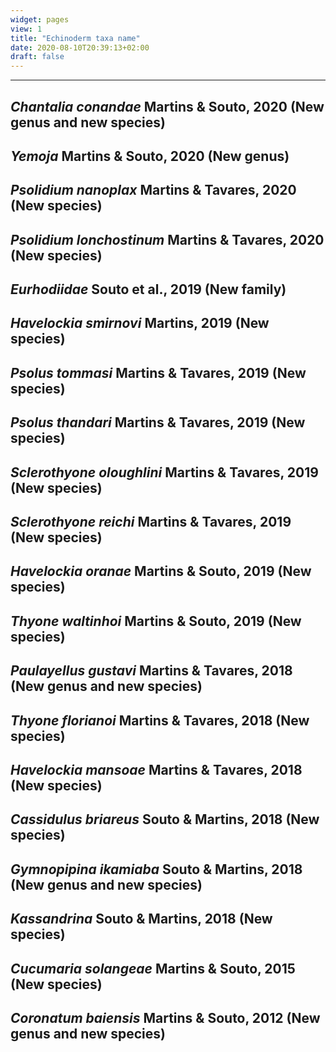 ```yaml
---
widget: pages
view: 1
title: "Echinoderm taxa name" 
date: 2020-08-10T20:39:13+02:00
draft: false
---
```

---
_Chantalia conandae_ Martins & Souto, 2020 (New genus and new species)
---
_Yemoja_ Martins & Souto, 2020 (New genus)
---
_Psolidium nanoplax_ Martins & Tavares, 2020 (New species)
---
_Psolidium lonchostinum_ Martins & Tavares, 2020 (New species)
---
_Eurhodiidae_ Souto et al., 2019 (New family)
---
_Havelockia smirnovi_ Martins, 2019 (New species)
---
_Psolus tommasi_ Martins & Tavares, 2019 (New species)
---
_Psolus thandari_ Martins & Tavares, 2019 (New species)
---
_Sclerothyone oloughlini_ Martins & Tavares, 2019 (New species)
---
_Sclerothyone reichi_ Martins & Tavares, 2019 (New species)
---
_Havelockia oranae_ Martins & Souto, 2019 (New species)
---
_Thyone waltinhoi_ Martins & Souto, 2019 (New species)
---
_Paulayellus gustavi_ Martins & Tavares, 2018 (New genus and new species)
---
_Thyone florianoi_ Martins & Tavares, 2018 (New species)
---
_Havelockia mansoae_ Martins & Tavares, 2018 (New species)
---
_Cassidulus briareus_ Souto & Martins, 2018 (New species)
---
_Gymnopipina ikamiaba_ Souto & Martins, 2018 (New genus and new species)
---
_Kassandrina_ Souto & Martins, 2018 (New species)
---
_Cucumaria solangeae_ Martins & Souto, 2015 (New species)
---
_Coronatum baiensis_ Martins & Souto, 2012 (New genus and new species)
---

